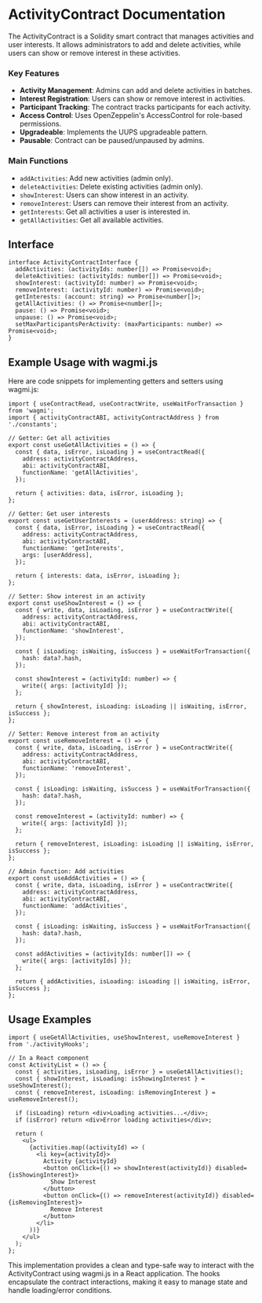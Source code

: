 # ActivityContract Documentation

The ActivityContract is a Solidity smart contract that manages activities and user interests. It allows administrators to add and delete activities, while users can show or remove interest in these activities.

### Key Features

- **Activity Management**: Admins can add and delete activities in batches.
- **Interest Registration**: Users can show or remove interest in activities.
- **Participant Tracking**: The contract tracks participants for each activity.
- **Access Control**: Uses OpenZeppelin's AccessControl for role-based permissions.
- **Upgradeable**: Implements the UUPS upgradeable pattern.
- **Pausable**: Contract can be paused/unpaused by admins.

### Main Functions

- `addActivities`: Add new activities (admin only).
- `deleteActivities`: Delete existing activities (admin only).
- `showInterest`: Users can show interest in an activity.
- `removeInterest`: Users can remove their interest from an activity.
- `getInterests`: Get all activities a user is interested in.
- `getAllActivities`: Get all available activities.

## Interface

```tsx
interface ActivityContractInterface {
  addActivities: (activityIds: number[]) => Promise<void>;
  deleteActivities: (activityIds: number[]) => Promise<void>;
  showInterest: (activityId: number) => Promise<void>;
  removeInterest: (activityId: number) => Promise<void>;
  getInterests: (account: string) => Promise<number[]>;
  getAllActivities: () => Promise<number[]>;
  pause: () => Promise<void>;
  unpause: () => Promise<void>;
  setMaxParticipantsPerActivity: (maxParticipants: number) => Promise<void>;
}

```

## Example Usage with wagmi.js

Here are code snippets for implementing getters and setters using wagmi.js:

```tsx
import { useContractRead, useContractWrite, useWaitForTransaction } from 'wagmi';
import { activityContractABI, activityContractAddress } from './constants';

// Getter: Get all activities
export const useGetAllActivities = () => {
  const { data, isError, isLoading } = useContractRead({
    address: activityContractAddress,
    abi: activityContractABI,
    functionName: 'getAllActivities',
  });

  return { activities: data, isError, isLoading };
};

// Getter: Get user interests
export const useGetUserInterests = (userAddress: string) => {
  const { data, isError, isLoading } = useContractRead({
    address: activityContractAddress,
    abi: activityContractABI,
    functionName: 'getInterests',
    args: [userAddress],
  });

  return { interests: data, isError, isLoading };
};

// Setter: Show interest in an activity
export const useShowInterest = () => {
  const { write, data, isLoading, isError } = useContractWrite({
    address: activityContractAddress,
    abi: activityContractABI,
    functionName: 'showInterest',
  });

  const { isLoading: isWaiting, isSuccess } = useWaitForTransaction({
    hash: data?.hash,
  });

  const showInterest = (activityId: number) => {
    write({ args: [activityId] });
  };

  return { showInterest, isLoading: isLoading || isWaiting, isError, isSuccess };
};

// Setter: Remove interest from an activity
export const useRemoveInterest = () => {
  const { write, data, isLoading, isError } = useContractWrite({
    address: activityContractAddress,
    abi: activityContractABI,
    functionName: 'removeInterest',
  });

  const { isLoading: isWaiting, isSuccess } = useWaitForTransaction({
    hash: data?.hash,
  });

  const removeInterest = (activityId: number) => {
    write({ args: [activityId] });
  };

  return { removeInterest, isLoading: isLoading || isWaiting, isError, isSuccess };
};

// Admin function: Add activities
export const useAddActivities = () => {
  const { write, data, isLoading, isError } = useContractWrite({
    address: activityContractAddress,
    abi: activityContractABI,
    functionName: 'addActivities',
  });

  const { isLoading: isWaiting, isSuccess } = useWaitForTransaction({
    hash: data?.hash,
  });

  const addActivities = (activityIds: number[]) => {
    write({ args: [activityIds] });
  };

  return { addActivities, isLoading: isLoading || isWaiting, isError, isSuccess };
};

```

## Usage Examples

```tsx
import { useGetAllActivities, useShowInterest, useRemoveInterest } from './activityHooks';

// In a React component
const ActivityList = () => {
  const { activities, isLoading, isError } = useGetAllActivities();
  const { showInterest, isLoading: isShowingInterest } = useShowInterest();
  const { removeInterest, isLoading: isRemovingInterest } = useRemoveInterest();

  if (isLoading) return <div>Loading activities...</div>;
  if (isError) return <div>Error loading activities</div>;

  return (
    <ul>
      {activities.map((activityId) => (
        <li key={activityId}>
          Activity {activityId}
          <button onClick={() => showInterest(activityId)} disabled={isShowingInterest}>
            Show Interest
          </button>
          <button onClick={() => removeInterest(activityId)} disabled={isRemovingInterest}>
            Remove Interest
          </button>
        </li>
      ))}
    </ul>
  );
};

```

This implementation provides a clean and type-safe way to interact with the ActivityContract using wagmi.js in a React application. The hooks encapsulate the contract interactions, making it easy to manage state and handle loading/error conditions.